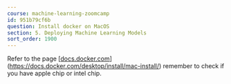 ```yaml
---
course: machine-learning-zoomcamp
id: 951b79cf6b
question: Install docker on MacOS
section: 5. Deploying Machine Learning Models
sort_order: 1900
---
```


Refer to the page [[docs.docker.com](https://docs.docker.com/desktop/install/mac-install/)](https://docs.docker.com/desktop/install/mac-install/) remember to check if you have apple chip or intel chip.

